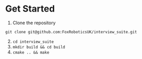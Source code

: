# Get Started

1. Clone the repository

```
git clone git@github.com:FoxRoboticsUK/interview_suite.git
```

2. `cd interview_suite`
3. `mkdir build && cd build`
4. `cmake .. && make`
